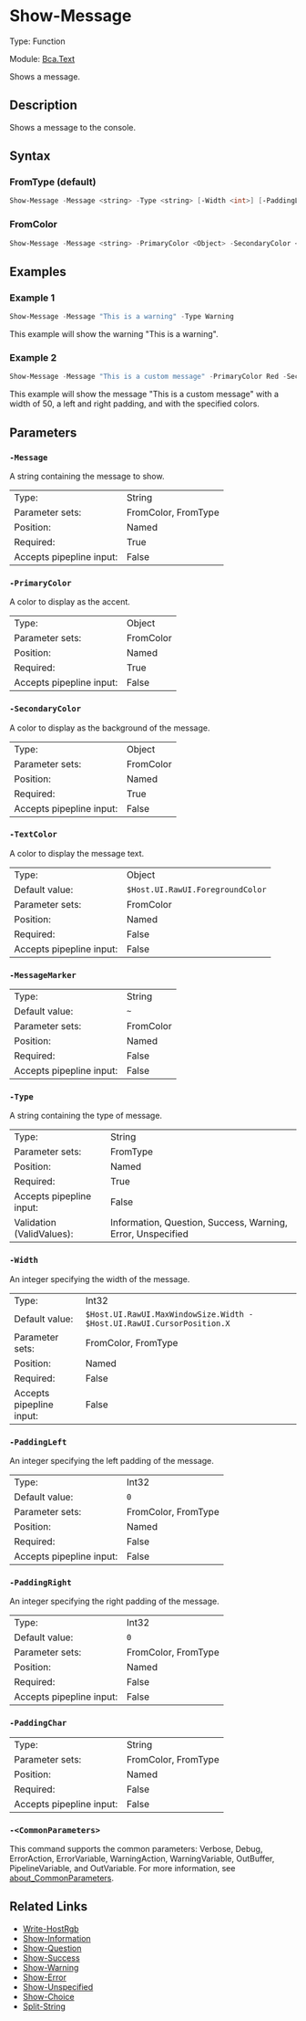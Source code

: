# Show-Message

Type: Function

Module: [Bca.Text](../ReadMe.md)

Shows a message.
## Description
Shows a message to the console.
## Syntax
### FromType (default)
```powershell
Show-Message -Message <string> -Type <string> [-Width <int>] [-PaddingLeft <int>] [-PaddingRight <int>] [-PaddingChar <string>] [<CommonParameters>]
```
### FromColor
```powershell
Show-Message -Message <string> -PrimaryColor <Object> -SecondaryColor <Object> [-TextColor <Object>] [-MessageMarker <string>] [-Width <int>] [-PaddingLeft <int>] [-PaddingRight <int>] [-PaddingChar <string>] [<CommonParameters>]
```
## Examples
### Example 1
```powershell
Show-Message -Message "This is a warning" -Type Warning
```
This example will show the warning "This is a warning".
### Example 2
```powershell
Show-Message -Message "This is a custom message" -PrimaryColor Red -SecondaryColor @{ R = 197; G = 15; B = 31 } -TextColor "#ffffff" -Widt 50 -PaddingLeft 3 -PaddingRight 2
```
This example will show the message "This is a custom message" with a width of 50, a left and right padding, and with the specified colors.
## Parameters
### `-Message`
A string containing the message to show.

| | |
|:-|:-|
|Type:|String|
|Parameter sets:|FromColor, FromType|
|Position:|Named|
|Required:|True|
|Accepts pipepline input:|False|

### `-PrimaryColor`
A color to display as the accent.

| | |
|:-|:-|
|Type:|Object|
|Parameter sets:|FromColor|
|Position:|Named|
|Required:|True|
|Accepts pipepline input:|False|

### `-SecondaryColor`
A color to display as the background of the message.

| | |
|:-|:-|
|Type:|Object|
|Parameter sets:|FromColor|
|Position:|Named|
|Required:|True|
|Accepts pipepline input:|False|

### `-TextColor`
A color to display the message text.

| | |
|:-|:-|
|Type:|Object|
|Default value:|`$Host.UI.RawUI.ForegroundColor`|
|Parameter sets:|FromColor|
|Position:|Named|
|Required:|False|
|Accepts pipepline input:|False|

### `-MessageMarker`

| | |
|:-|:-|
|Type:|String|
|Default value:|`~`|
|Parameter sets:|FromColor|
|Position:|Named|
|Required:|False|
|Accepts pipepline input:|False|

### `-Type`
A string containing the type of message.

| | |
|:-|:-|
|Type:|String|
|Parameter sets:|FromType|
|Position:|Named|
|Required:|True|
|Accepts pipepline input:|False|
|Validation (ValidValues):|Information, Question, Success, Warning, Error, Unspecified|

### `-Width`
An integer specifying the width of the message.

| | |
|:-|:-|
|Type:|Int32|
|Default value:|`$Host.UI.RawUI.MaxWindowSize.Width - $Host.UI.RawUI.CursorPosition.X`|
|Parameter sets:|FromColor, FromType|
|Position:|Named|
|Required:|False|
|Accepts pipepline input:|False|

### `-PaddingLeft`
An integer specifying the left padding of the message.

| | |
|:-|:-|
|Type:|Int32|
|Default value:|`0`|
|Parameter sets:|FromColor, FromType|
|Position:|Named|
|Required:|False|
|Accepts pipepline input:|False|

### `-PaddingRight`
An integer specifying the right padding of the message.

| | |
|:-|:-|
|Type:|Int32|
|Default value:|`0`|
|Parameter sets:|FromColor, FromType|
|Position:|Named|
|Required:|False|
|Accepts pipepline input:|False|

### `-PaddingChar`

| | |
|:-|:-|
|Type:|String|
|Parameter sets:|FromColor, FromType|
|Position:|Named|
|Required:|False|
|Accepts pipepline input:|False|

### `-<CommonParameters>`
This command supports the common parameters: Verbose, Debug, ErrorAction, ErrorVariable, WarningAction, WarningVariable, OutBuffer, PipelineVariable, and OutVariable.
For more information, see [about_CommonParameters](https:/go.microsoft.com/fwlink/?LinkID=113216).
## Related Links
- [Write-HostRgb](Write-HostRgb.md)
- [Show-Information](Show-Information.md)
- [Show-Question](Show-Question.md)
- [Show-Success](Show-Success.md)
- [Show-Warning](Show-Warning.md)
- [Show-Error](Show-Error.md)
- [Show-Unspecified](Show-Unspecified.md)
- [Show-Choice](Show-Choice.md)
- [Split-String](Split-String.md)
